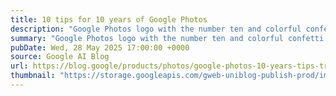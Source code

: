 ```yaml
---
title: 10 tips for 10 years of Google Photos
description: "Google Photos logo with the number ten and colorful confetti shapes."
summary: "Google Photos logo with the number ten and colorful confetti shapes."
pubDate: Wed, 28 May 2025 17:00:00 +0000
source: Google AI Blog
url: https://blog.google/products/photos/google-photos-10-years-tips-tricks/
thumbnail: "https://storage.googleapis.com/gweb-uniblog-publish-prod/images/GooglePhotos-10year-Blog-header.width-1300.png"
---
```


